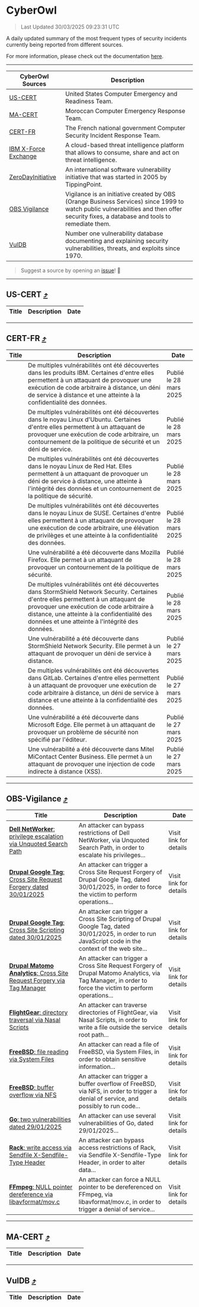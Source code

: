 
 <div id='top'></div>

# CyberOwl

 > Last Updated 30/03/2025 09:23:31 UTC
 
 A daily updated summary of the most frequent types of security incidents currently being reported from different sources.
 
 For more information, please check out the documentation [here](./docs/README.md).
 
 ---
 |CyberOwl Sources|Description|
 |---|---|
 |[US-CERT](#us-cert-arrow_heading_up)|United States Computer Emergency and Readiness Team.|
 |[MA-CERT](#ma-cert-arrow_heading_up)|Moroccan Computer Emergency Response Team.|
 |[CERT-FR](#cert-fr-arrow_heading_up)|The French national government Computer Security Incident Response Team.|
 |[IBM X-Force Exchange](#ibmcloud-arrow_heading_up)|A cloud-based threat intelligence platform that allows to consume, share and act on threat intelligence.|
 |[ZeroDayInitiative](#zerodayinitiative-arrow_heading_up)|An international software vulnerability initiative that was started in 2005 by TippingPoint.|
 |[OBS Vigilance](#obs-vigilance-arrow_heading_up)|Vigilance is an initiative created by OBS (Orange Business Services) since 1999 to watch public vulnerabilities and then offer security fixes, a database and tools to remediate them.|
 |[VulDB](#vuldb-arrow_heading_up)|Number one vulnerability database documenting and explaining security vulnerabilities, threats, and exploits since 1970.|
 
 > Suggest a source by opening an [issue](https://github.com/karimhabush/cyberowl/issues)! :raised_hands:
 ---

## US-CERT [:arrow_heading_up:](#cyberowl)

 |Title|Description|Date|
 |---|---|---|
 
 ---

## CERT-FR [:arrow_heading_up:](#cyberowl)

 |Title|Description|Date|
 |---|---|---|
 |[](https://www.cert.ssi.gouv.fr/avis/CERTFR-2025-AVI-0255/)|De multiples vulnérabilités ont été découvertes dans les produits IBM. Certaines d'entre elles permettent à un attaquant de provoquer une exécution de code arbitraire à distance, un déni de service à distance et une atteinte à la confidentialité des données.|Publié le 28 mars 2025|
 |[](https://www.cert.ssi.gouv.fr/avis/CERTFR-2025-AVI-0254/)|De multiples vulnérabilités ont été découvertes dans le noyau Linux d'Ubuntu. Certaines d'entre elles permettent à un attaquant de provoquer une exécution de code arbitraire, un contournement de la politique de sécurité et un déni de service.|Publié le 28 mars 2025|
 |[](https://www.cert.ssi.gouv.fr/avis/CERTFR-2025-AVI-0253/)|De multiples vulnérabilités ont été découvertes dans le noyau Linux de Red Hat. Elles permettent à un attaquant de provoquer un déni de service à distance, une atteinte à l'intégrité des données et un contournement de la politique de sécurité.|Publié le 28 mars 2025|
 |[](https://www.cert.ssi.gouv.fr/avis/CERTFR-2025-AVI-0252/)|De multiples vulnérabilités ont été découvertes dans le noyau Linux de SUSE. Certaines d'entre elles permettent à un attaquant de provoquer une exécution de code arbitraire, une élévation de privilèges et une atteinte à la confidentialité des données.|Publié le 28 mars 2025|
 |[](https://www.cert.ssi.gouv.fr/avis/CERTFR-2025-AVI-0251/)|Une vulnérabilité a été découverte dans Mozilla Firefox. Elle permet à un attaquant de provoquer un contournement de la politique de sécurité.|Publié le 28 mars 2025|
 |[](https://www.cert.ssi.gouv.fr/avis/CERTFR-2025-AVI-0250/)|De multiples vulnérabilités ont été découvertes dans StormShield Network Security. Certaines d'entre elles permettent à un attaquant de provoquer une exécution de code arbitraire à distance, une atteinte à la confidentialité des données et une atteinte à l'intégrité des données.|Publié le 28 mars 2025|
 |[](https://www.cert.ssi.gouv.fr/avis/CERTFR-2025-AVI-0249/)|Une vulnérabilité a été découverte dans StormShield Network Security. Elle permet à un attaquant de provoquer un déni de service à distance.|Publié le 27 mars 2025|
 |[](https://www.cert.ssi.gouv.fr/avis/CERTFR-2025-AVI-0248/)|De multiples vulnérabilités ont été découvertes dans GitLab. Certaines d'entre elles permettent à un attaquant de provoquer une exécution de code arbitraire à distance, un déni de service à distance et une atteinte à la confidentialité des données.|Publié le 27 mars 2025|
 |[](https://www.cert.ssi.gouv.fr/avis/CERTFR-2025-AVI-0247/)|Une vulnérabilité a été découverte dans Microsoft Edge. Elle permet à un attaquant de provoquer un problème de sécurité non spécifié par l'éditeur.|Publié le 27 mars 2025|
 |[](https://www.cert.ssi.gouv.fr/avis/CERTFR-2025-AVI-0246/)|Une vulnérabilité a été découverte dans Mitel MiContact Center Business. Elle permet à un attaquant de provoquer une injection de code indirecte à distance (XSS).|Publié le 27 mars 2025|
 
 ---

## OBS-Vigilance [:arrow_heading_up:](#cyberowl)

 |Title|Description|Date|
 |---|---|---|
 |[<a href="https://vigilance.fr/vulnerability/Dell-NetWorker-privilege-escalation-via-Unquoted-Search-Path-46242" class="noirorange"><b>Dell NetWorker</b>: privilege escalation via Unquoted Search Path</a>](https://vigilance.fr/vulnerability/Dell-NetWorker-privilege-escalation-via-Unquoted-Search-Path-46242)|An attacker can bypass restrictions of Dell NetWorker, via Unquoted Search Path, in order to escalate his privileges...|Visit link for details|
 |[<a href="https://vigilance.fr/vulnerability/Drupal-Google-Tag-Cross-Site-Request-Forgery-dated-30-01-2025-46241" class="noirorange"><b>Drupal Google Tag</b>: Cross Site Request Forgery dated 30/01/2025</a>](https://vigilance.fr/vulnerability/Drupal-Google-Tag-Cross-Site-Request-Forgery-dated-30-01-2025-46241)|An attacker can trigger a Cross Site Request Forgery of Drupal Google Tag, dated 30/01/2025, in order to force the victim to perform operations...|Visit link for details|
 |[<a href="https://vigilance.fr/vulnerability/Drupal-Google-Tag-Cross-Site-Scripting-dated-30-01-2025-46240" class="noirorange"><b>Drupal Google Tag</b>: Cross Site Scripting dated 30/01/2025</a>](https://vigilance.fr/vulnerability/Drupal-Google-Tag-Cross-Site-Scripting-dated-30-01-2025-46240)|An attacker can trigger a Cross Site Scripting of Drupal Google Tag, dated 30/01/2025, in order to run JavaScript code in the context of the web site...|Visit link for details|
 |[<a href="https://vigilance.fr/vulnerability/Drupal-Matomo-Analytics-Cross-Site-Request-Forgery-via-Tag-Manager-46237" class="noirorange"><b>Drupal Matomo Analytics</b>: Cross Site Request Forgery via Tag Manager</a>](https://vigilance.fr/vulnerability/Drupal-Matomo-Analytics-Cross-Site-Request-Forgery-via-Tag-Manager-46237)|An attacker can trigger a Cross Site Request Forgery of Drupal Matomo Analytics, via Tag Manager, in order to force the victim to perform operations...|Visit link for details|
 |[<a href="https://vigilance.fr/vulnerability/FlightGear-directory-traversal-via-Nasal-Scripts-46236" class="noirorange"><b>FlightGear</b>: directory traversal via Nasal Scripts</a>](https://vigilance.fr/vulnerability/FlightGear-directory-traversal-via-Nasal-Scripts-46236)|An attacker can traverse directories of FlightGear, via Nasal Scripts, in order to write a file outside the service root path...|Visit link for details|
 |[<a href="https://vigilance.fr/vulnerability/FreeBSD-file-reading-via-System-Files-46233" class="noirorange"><b>FreeBSD</b>: file reading via System Files</a>](https://vigilance.fr/vulnerability/FreeBSD-file-reading-via-System-Files-46233)|An attacker can read a file of FreeBSD, via System Files, in order to obtain sensitive information...|Visit link for details|
 |[<a href="https://vigilance.fr/vulnerability/FreeBSD-buffer-overflow-via-NFS-46232" class="noirorange"><b>FreeBSD</b>: buffer overflow via NFS</a>](https://vigilance.fr/vulnerability/FreeBSD-buffer-overflow-via-NFS-46232)|An attacker can trigger a buffer overflow of FreeBSD, via NFS, in order to trigger a denial of service, and possibly to run code...|Visit link for details|
 |[<a href="https://vigilance.fr/vulnerability/Go-two-vulnerabilities-dated-29-01-2025-46231" class="noirorange"><b>Go</b>: two vulnerabilities dated 29/01/2025</a>](https://vigilance.fr/vulnerability/Go-two-vulnerabilities-dated-29-01-2025-46231)|An attacker can use several vulnerabilities of Go, dated 29/01/2025...|Visit link for details|
 |[<a href="https://vigilance.fr/vulnerability/Rack-write-access-via-Sendfile-X-Sendfile-Type-Header-46604" class="noirorange"><b>Rack</b>: write access via Sendfile X-Sendfile-Type Header</a>](https://vigilance.fr/vulnerability/Rack-write-access-via-Sendfile-X-Sendfile-Type-Header-46604)|An attacker can bypass access restrictions of Rack, via Sendfile X-Sendfile-Type Header, in order to alter data...|Visit link for details|
 |[<a href="https://vigilance.fr/vulnerability/FFmpeg-NULL-pointer-dereference-via-libavformat-mov-c-46602" class="noirorange"><b>FFmpeg</b>: NULL pointer dereference via libavformat/mov.c</a>](https://vigilance.fr/vulnerability/FFmpeg-NULL-pointer-dereference-via-libavformat-mov-c-46602)|An attacker can force a NULL pointer to be dereferenced on FFmpeg, via libavformat/mov.c, in order to trigger a denial of service...|Visit link for details|
 
 ---

## MA-CERT [:arrow_heading_up:](#cyberowl)

 |Title|Description|Date|
 |---|---|---|
 
 ---

## VulDB [:arrow_heading_up:](#cyberowl)

 |Title|Description|Date|
 |---|---|---|
 
